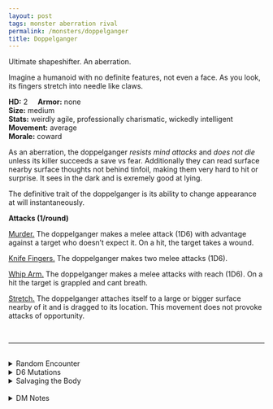 ```yaml
---
layout: post
tags: monster aberration rival
permalink: /monsters/doppelganger
title: Doppelganger
---
```


Ultimate shapeshifter. An aberration.

Imagine a humanoid with no definite features, not even a face. As you look, its fingers stretch into needle like claws.

**HD:** 2  &nbsp; &nbsp;  **Armor:** none <br>
**Size:** medium <br>
**Stats:** weirdly agile, professionally charismatic, wickedly intelligent <br>
**Movement:** average <br>
**Morale:** coward <br>

As an aberration, the doppelganger *resists mind attacks* and *does not die* unless its killer succeeds a save vs fear. Additionally they can read surface nearby surface thoughts not behind tinfoil, making them very hard to hit or surprise. It sees in the dark and is exremely good at lying.

The definitive trait of the doppelganger is its ability to change appearance at will instantaneously.

**Attacks (1/round)**

<ins>Murder.</ins> The doppelganger makes a melee attack (1D6) with advantage against a target who doesn’t expect it. On a hit, the target takes a wound.

<ins>Knife Fingers.</ins> The doppelganger makes two melee attacks (1D6).

<ins>Whip Arm.</ins> The doppelganger makes a melee attacks with reach (1D6). On a hit the target is grappled and cant breath.

<ins>Stretch.</ins> The doppelganger attaches itself to a large or bigger surface nearby of it and is dragged to its location. This movement does not provoke attacks of opportunity. 

<br>

---

<br> 

<details markdown="1">
<summary>Random Encounter</summary>

1. **Monster:** 1 doppelganger and 1D4 commoners.
1. **Lair:** A normal bedroom with a hidden secret cache of documents detailing the lives of multiple personas. <br>	&nbsp; OR <br>	**Omen:** Normal footsteps. Nothing special here.
1. **Spoor:** The long dead body of somebody supposedly alive.
1. **Tracks:** Normal humanoid tracks, nothing special here.
1. **Trace:** [rumor] One time, somebody disapeared just after inheriting.
1. **Trace:** [Rumor] Somebody has changed recently.
</details>

<details markdown="1">
<summary>D6 Mutations</summary>

Your studies of the aberration has changed you in horrible, gruesome ways: you lose all features on ...

1. ... your left leg. 
1. ... your right leg.
1. ... your off arm.
1. ... your good arm.
1. ... your face.
1. reroll. You know the [spell word](https://saltygoo.github.io/class/magic-user#spell-words) *Copy* and gain one spell dice.
</details>

<details markdown="1">
<summary>Salvaging the Body</summary>

You find ...(Roll as many times as the HD of the monster)

1. Nothing.
1. A weapon from the impersonated person.
1. Jewelry from the impersonated person (mundane).
1. Some tool for spying.
1. The name of a contact.
1. Stolen documents (valuable).

It's a little known secret that the body of a doppelganger can be very useful:

<span class="alchemy">**Doppelganger Carcas.** Can be made to look exactly like you for 24h. Rots. </span>
</details>

<br>

<details markdown="1">
<summary>DM Notes</summary>
Having played Baldur's Gate a countless time, I have a particular fondness for the doppelganger. I do, however, find that a creature that can change appearance at will should have more weird attacks.
</details>

